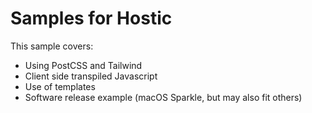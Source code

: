 # Samples for Hostic

This sample covers:

- Using PostCSS and Tailwind
- Client side transpiled Javascript
- Use of templates
- Software release example (macOS Sparkle, but may also fit others)
